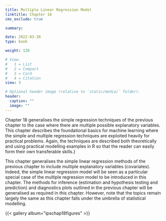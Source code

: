 ```yaml
---
title: Multiple Linear Regression Model
linktitle: Chapter 18
cms_exclude: true

summary: 

date: 2022-03-30
type: book

weight: 120

# View.
#   1 = List
#   2 = Compact
#   3 = Card
#   4 = Citation
view: 3

# Optional header image (relative to `static/media/` folder).
header:
  caption: ""
  image: ""
---
```

Chapter 18 generalises the simple regression techniques of the previous chapter to the case where there are multiple possible explanatory variables. This chapter describes the foundational basics for machine learning where the simple and multiple regression techniques are exploited heavily for practical problems. Again, the techniques are described both theoretically and using  practical modelling examples in R  so that the reader can easily form their own transferable skills.}
<p>
This chapter generalises the simple linear regression methods of the previous chapter to include
multiple explanatory variables (covariates). Indeed, the simple linear regression model will be seen as a
particular special case of the multiple regression model to be introduced in this chapter. The methods for inference (estimation and hypothesis
testing and  prediction) and diagnostics plots outlined in the previous chapter  will be generalised as required in this chapter. However, note that the topics   remain largely the same as this chapter falls under the umbrella of statistical modelling. 

{{< gallery album="ipschap18figures" >}}

